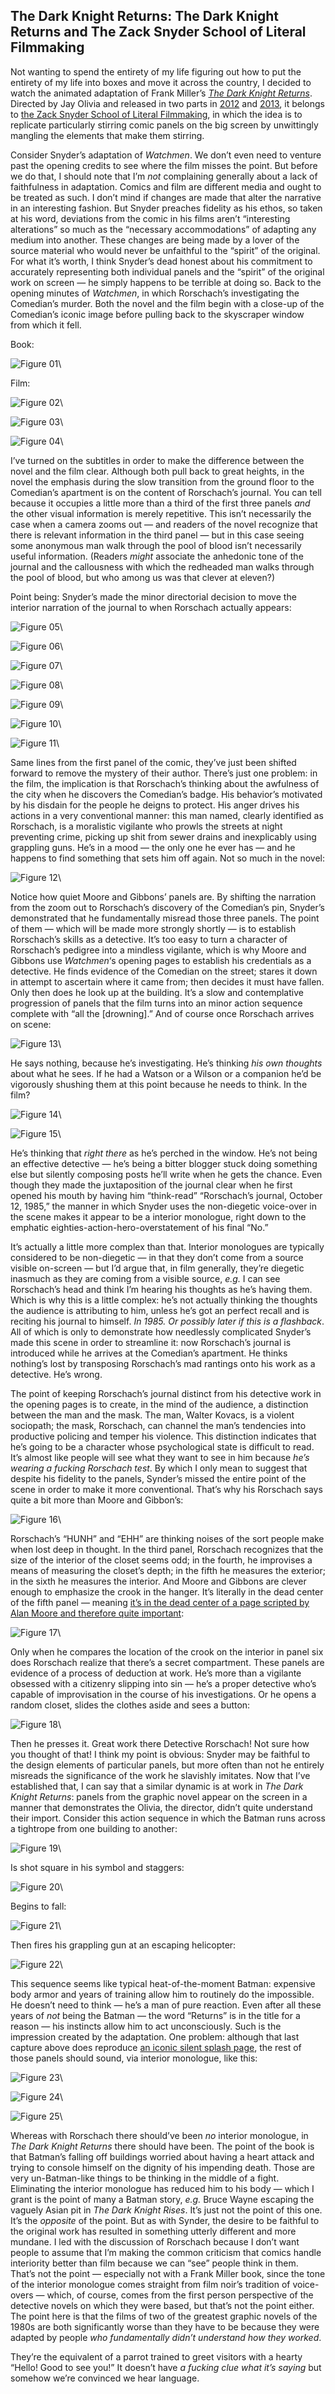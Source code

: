 ## The Dark Knight Returns: The Dark Knight Returns and The Zack Snyder School of Literal Filmmaking

Not wanting to spend the entirety of my life figuring out how to put
the entirety of my life into boxes and move it across the country, I
decided to watch the animated adaptation of Frank Miller’s *[The Dark Knight Returns](http://www.amazon.com/exec/obidos/ASIN/1563893428/diesekoschmar-20)*. Directed by Jay Olivia and released in two parts in [2012](http://www.amazon.com/exec/obidos/ASIN/B008RV5K4U/diesekoschmar-20) and [2013](http://www.amazon.com/exec/obidos/ASIN/B00A2LFXVI/diesekoschmar-20), it belongs to [the Zack Snyder School of Literal Filmmaking](http://acephalous.typepad.com/acephalous/2009/03/watching-watchmen-how-unfilmable-novels-become-unwatchable-films.html), in which the idea is to replicate particularly stirring comic panels on the big screen by unwittingly mangling the elements that make them stirring.

Consider Snyder’s adaptation of *Watchmen*. We don’t even need to venture past the opening credits to see where the film misses the point. But before we do that, I should note that I’m *not* complaining generally about a lack of faithfulness in adaptation. Comics and film are different media and ought to be treated as such. I don’t mind if changes are made that alter the narrative in an interesting fashion. But Snyder preaches fidelity as his ethos, so taken at his word, deviations from the comic in his films aren’t “interesting alterations” so much as the “necessary accommodations” of adapting any medium into another. These changes are being made by a lover of the source material who would never be unfaithful to the “spirit” of the original. For what it’s worth, I think Snyder’s dead honest about his commitment to accurately representing both individual panels and the “spirit” of the original work on screen — he simply happens to be terrible at doing so. Back to the opening minutes of *Watchmen*, in which Rorschach’s investigating the Comedian’s murder. Both the novel and the film begin with a close-up of the Comedian’s iconic image before pulling back to the skyscraper window from which it fell.

Book:

![Figure 01](images/film/the-dark-knight-returns/01.jpg)\

Film:

![Figure 02](images/film/the-dark-knight-returns/02.png)\

![Figure 03](images/film/the-dark-knight-returns/03.png)\

![Figure 04](images/film/the-dark-knight-returns/04.png)\

I’ve turned on the subtitles in order to make the difference between the novel and the film clear. Although both pull back to great heights, in the novel the emphasis during the slow transition from the ground floor to the Comedian’s apartment is on the content of Rorschach’s journal. You can tell because it occupies a little more than a third of the first three panels *and* the other visual information is merely repetitive. This isn’t necessarily the case when a camera zooms out — and readers of the novel recognize that there is relevant information in the third panel — but in this case seeing some anonymous man walk through the pool of blood isn’t necessarily useful information. (Readers *might* associate the anhedonic tone of the journal and the callousness with which the redheaded man walks through the pool of blood, but who among us was that clever at eleven?)

Point being: Snyder’s made the minor directorial decision to move the interior narration of the journal to when Rorschach actually appears:

![Figure 05](images/film/the-dark-knight-returns/05.png)\

![Figure 06](images/film/the-dark-knight-returns/06.png)\

![Figure 07](images/film/the-dark-knight-returns/07.png)\

![Figure 08](images/film/the-dark-knight-returns/08.png)\

![Figure 09](images/film/the-dark-knight-returns/09.png)\

![Figure 10](images/film/the-dark-knight-returns/10.png)\

![Figure 11](images/film/the-dark-knight-returns/11.png)\

Same lines from the first panel of the comic, they’ve just been shifted forward to remove the mystery of their author. There’s just one problem: in the film, the implication is that Rorschach’s thinking about the awfulness of the city when he discovers the Comedian’s badge. His behavior’s motivated by his disdain for the people he deigns to protect. His anger drives his actions in a very conventional manner: this man named, clearly identified as Rorschach, is a moralistic vigilante who prowls the streets at night preventing crime, picking up shit from sewer drains and inexplicably using grappling guns. He’s in a mood — the only one he ever has — and he happens to find something that sets him off again. Not so much in the novel:

![Figure 12](images/film/the-dark-knight-returns/12.jpg)\

Notice how quiet Moore and Gibbons’ panels are. By shifting the narration from the zoom out to Rorschach’s discovery of the Comedian’s pin, Snyder’s demonstrated that he fundamentally misread those three panels. The point of them — which will be made more strongly shortly — is to establish Rorschach’s skills as a detective. It’s too easy to turn a character of Rorschach’s pedigree into a mindless vigilante, which is why Moore and Gibbons use *Watchmen*‘s opening pages to establish his credentials as a detective. He finds evidence of the Comedian on the street; stares it down in attempt to ascertain where it came from; then decides it must have fallen. Only then does he look up at the building. It’s a slow and contemplative progression of panels that the film turns into an minor action sequence complete with “all the [drowning].” And of course once Rorschach arrives on scene:

![Figure 13](images/film/the-dark-knight-returns/13.jpg)\

He says nothing, because he’s investigating. He’s thinking *his own thoughts* about what he sees. If he had a Watson or a Wilson or a companion he’d be vigorously shushing them at this point because he needs to think. In the film?

![Figure 14](images/film/the-dark-knight-returns/14.png)\

![Figure 15](images/film/the-dark-knight-returns/15.png)\

He’s thinking that *right there* as he’s perched in the window. He’s not being an effective detective — he’s being a bitter blogger stuck doing something else but silently composing posts he’ll write when he gets the chance. Even though they made the juxtaposition of the journal clear when he first opened his mouth by having him “think-read” “Rorschach’s journal, October 12, 1985,” the manner in which Snyder uses the non-diegetic voice-over in the scene makes it appear to be a interior monologue, right down to the emphatic eighties-action-hero-overstatement of his final “No.”

It’s actually a little more complex than that. Interior monologues are typically considered to be non-diegetic — in that they don’t come from a source visible on-screen — but I’d argue that, in film generally, they’re diegetic inasmuch as they are coming from a visible source, *e.g.* I can see Rorschach’s head and think I’m hearing his thoughts as he’s having them. Which is why this is a little complex: he’s not actually thinking the thoughts the audience is attributing to him, unless he’s got an perfect recall and is reciting his journal to himself. *In 1985. Or possibly later if this is a flashback*. All of which is only to demonstrate how needlessly complicated Snyder’s made this scene in order to streamline it: now Rorschach’s journal is introduced while he arrives at the Comedian’s apartment. He thinks nothing’s lost by transposing Rorschach’s mad rantings onto his work as a detective. He’s wrong.

The point of keeping Rorschach’s journal distinct from his detective
work in the opening pages is to create, in the mind of the audience, a
distinction between the man and the mask. The man, Walter Kovacs, is a
violent sociopath; the mask, Rorschach, can channel the man’s tendencies
 into productive policing and temper his violence. This distinction
indicates that he’s going to be a character whose psychological state is
 difficult to read. It’s almost like people will see what they want to
see in him because *he’s wearing a fucking Rorschach test*. By
which I only mean to suggest that despite his fidelity to the panels,
Synder’s missed the entire point of the scene in order to make it more
conventional. That’s why his Rorschach says quite a bit more than Moore
and Gibbon’s:

![Figure 16](images/film/the-dark-knight-returns/16.jpg)\

Rorschach’s “HUNH” and “EHH” are thinking noises of the sort people make when lost deep in thought. In the third panel, Rorschach recognizes that the size of the interior of the closet seems odd; in the fourth, he improvises a means of measuring the closet’s depth; in the fifth he measures the exterior; in the sixth he measures the interior. And Moore and Gibbons are clever enough to emphasize the crook in the hanger. It’s literally in the dead center of the fifth panel — meaning [it’s in the dead center of a page scripted by Alan Moore and therefore quite important](http://acephalous.typepad.com/acephalous/2009/02/like-what-i-did-with-the-dark-knight-only-this-time-about-the-fourth-issue-of-watchmenin-making-comics-scott-mccloud-argue.html):

![Figure 17](images/film/the-dark-knight-returns/17.jpg)\

Only when he compares the location of the crook on the interior in panel six does Rorschach realize that there’s a secret compartment. These panels are evidence of a process of deduction at work. He’s more than a vigilante obsessed with a citizenry slipping into sin — he’s a proper detective who’s capable of improvisation in the course of his investigations. Or he opens a random closet, slides the clothes aside and sees a button:

![Figure 18](images/film/the-dark-knight-returns/18.png)\

Then he presses it. Great work there Detective Rorschach! Not sure how you thought of that! I think my point is obvious: Snyder may be faithful to the design elements of particular panels, but more often than not he entirely misreads the significance of the work he slavishly imitates. Now that I’ve established that, I can say that a similar dynamic is at work in *The Dark Knight Returns*: panels from the graphic novel appear on the screen in a manner that demonstrates the Olivia, the director, didn’t quite understand their import. Consider this action sequence in which the Batman runs across a tightrope from one building to another:

![Figure 19](images/film/the-dark-knight-returns/19.png)\

Is shot square in his symbol and staggers:

![Figure 20](images/film/the-dark-knight-returns/20.png)\

Begins to fall:

![Figure 21](images/film/the-dark-knight-returns/21.png)\

Then fires his grappling gun at an escaping helicopter:

![Figure 22](images/film/the-dark-knight-returns/22.png)\

This sequence seems like typical heat-of-the-moment Batman: expensive body armor and years of training allow him to routinely do the impossible. He doesn’t need to think — he’s a man of pure reaction. Even after all these years of *not* being the Batman — the word “Returns” is in the title for a reason — his instincts allow him to act unconsciously. Such is the impression created by the adaptation. One problem: although that last capture above does reproduce [an iconic silent splash page](http://www.lawyersgunsmoneyblog.com/wp-content/uploads/2013/06/BatmanTDKR1_052_The_Dark_Knight_Returns.jpg), the rest of those panels should sound, via interior monologue, like this:

![Figure 23](images/film/the-dark-knight-returns/23.png)\

![Figure 24](images/film/the-dark-knight-returns/24.png)\

![Figure 25](images/film/the-dark-knight-returns/25.png)\

Whereas with Rorschach there should’ve been *no* interior monologue, in *The Dark Knight Returns* there should have been. The point of the book is that Batman’s falling off buildings worried about having a heart attack and trying to console himself on the dignity of his impending death. Those are very un-Batman-like things to be thinking in the middle of a fight. Eliminating the interior monologue has reduced him to his body — which I grant is the point of many a Batman story, *e.g.* Bruce Wayne escaping the vaguely Asian pit in *The Dark Knight Rises*. It’s just not the point of this one. It’s the *opposite* of the point. But as with Synder, the desire to be faithful to the original work has resulted in something utterly different and more mundane. I led with the discussion of Rorschach because I don’t want people to assume that I’m making the common criticism that comics handle interiority better than film because we can “see” people think in them. That’s not the point — especially not with a Frank Miller book, since the tone of the interior monologue comes straight from film noir’s tradition of voice-overs — which, of course, comes from the first person perspective of the detective novels on which they were based, but that’s not the point either. The point here is that the films of two of the greatest graphic novels of the 1980s are both significantly worse than they have to be because they were adapted by people *who fundamentally didn’t understand how they worked*.

They’re the equivalent of a parrot trained to greet visitors with a hearty “Hello! Good to see you!” It doesn’t have *a fucking clue what it’s saying* but somehow we’re convinced we hear language.
